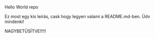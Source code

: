 Hello World repo

Ez most egy kis leírás, cask hogy legyen valami a README.md-ben.
Üdv mindenki!

NAGYBETÜSÍTVE!!!!!
